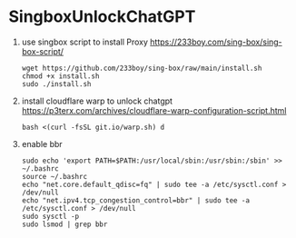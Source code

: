 # SingboxUnlockChatGPT


1. use singbox script to install Proxy
   https://233boy.com/sing-box/sing-box-script/

   ```
   wget https://github.com/233boy/sing-box/raw/main/install.sh
   chmod +x install.sh
   sudo ./install.sh
   ```
2. install cloudflare warp to unlock chatgpt
   https://p3terx.com/archives/cloudflare-warp-configuration-script.html
   ```
   bash <(curl -fsSL git.io/warp.sh) d
3. enable bbr
   ```
   sudo echo 'export PATH=$PATH:/usr/local/sbin:/usr/sbin:/sbin' >> ~/.bashrc
   source ~/.bashrc
   echo "net.core.default_qdisc=fq" | sudo tee -a /etc/sysctl.conf > /dev/null
   echo "net.ipv4.tcp_congestion_control=bbr" | sudo tee -a /etc/sysctl.conf > /dev/null
   sudo sysctl -p  
   sudo lsmod | grep bbr
